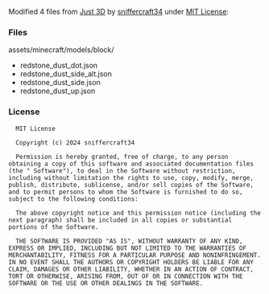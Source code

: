 Modified 4 files from [Just 3D](https://modrinth.com/project/EnOq8vEP) by [sniffercraft34](https://modrinth.com/user/sniffercraft34) under [MIT License](https://spdx.org/licenses/MIT.html):

### Files

assets/minecraft/models/block/

- redstone_dust_dot.json
- redstone_dust_side_alt.json
- redstone_dust_side.json
- redstone_dust_up.json

### License

      MIT License

      Copyright (c) 2024 sniffercraft34

      Permission is hereby granted, free of charge, to any person obtaining a copy of this software and associated documentation files (the " Software"), to deal in the Software without restriction, including without limitation the rights to use, copy, modify, merge, publish, distribute, sublicense, and/or sell copies of the Software, and to permit persons to whom the Software is furnished to do so, subject to the following conditions:

      The above copyright notice and this permission notice (including the next paragraph) shall be included in all copies or substantial portions of the Software.

      THE SOFTWARE IS PROVIDED "AS IS", WITHOUT WARRANTY OF ANY KIND, EXPRESS OR IMPLIED, INCLUDING BUT NOT LIMITED TO THE WARRANTIES OF MERCHANTABILITY, FITNESS FOR A PARTICULAR PURPOSE AND NONINFRINGEMENT. IN NO EVENT SHALL THE AUTHORS OR COPYRIGHT HOLDERS BE LIABLE FOR ANY CLAIM, DAMAGES OR OTHER LIABILITY, WHETHER IN AN ACTION OF CONTRACT, TORT OR OTHERWISE, ARISING FROM, OUT OF OR IN CONNECTION WITH THE SOFTWARE OR THE USE OR OTHER DEALINGS IN THE SOFTWARE.